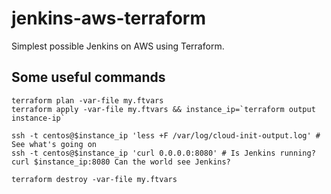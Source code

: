 # jenkins-aws-terraform

Simplest possible Jenkins on AWS using Terraform.

## Some useful commands

    terraform plan -var-file my.ftvars
    terraform apply -var-file my.ftvars && instance_ip=`terraform output instance-ip`

    ssh -t centos@$instance_ip 'less +F /var/log/cloud-init-output.log' # See what's going on
    ssh -t centos@$instance_ip 'curl 0.0.0.0:8080' # Is Jenkins running?
    curl $instance_ip:8080 Can the world see Jenkins?

    terraform destroy -var-file my.ftvars

